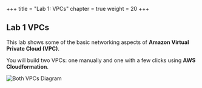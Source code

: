 +++
title = "Lab 1: VPCs"
chapter = true
weight = 20
+++

## Lab 1 VPCs


This lab shows some of the basic networking aspects of **Amazon Virtual Private Cloud (VPC)**. 

You will build two VPCs: one manually and one with a few clicks using **AWS Cloudformation**.

![Both VPCs Diagram](images/2ndvpc-diagramboth.png)